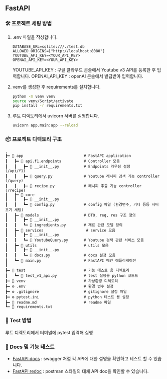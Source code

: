 ## FastAPI

### 🛠️ 프로젝트 세팅 방법

1. .env 파일을 작성합니다.

    ``` plaintext
    DATABASE_URL=sqlite:///./test.db
    ALLOWED_ORIGINS=["http://localhost:8080"]
    YOUTUBE_API_KEY=<YOUR_API_KEY>
    OPENAI_API_KEY=<YOUR_API_KEY>
    ```
    YOUTUBE_API_KEY : 구글 클라우드 콘솔에서 Youtube v3 API를 등록한 후 입력합니다.
    OPENAI_API_KEY : openAI 콘솔에서 발급받아 입력합니다.


2. venv를 생성한 후 requirements를 설치합니다.

    ``` sh
    python -m venv venv
    source venv/Script/activate
    pip install -r requirements.txt
    ```

3. 루트 디렉토리에서 uvicorn 서버를 실행합니다.

    ``` sh
    uvicorn app.main:app --reload
    ```

### 📦 프로젝트 디렉토리 구조
```plaintext
.
┣━ 📂 app                           # FastAPI application
┃   ┣━ 📂 api.f1.endpoints          # Controller 모음
┃   ┃   ┣━ 📜 __init__.py           # Endpoints 라우팅 설정                 (/api/f1)
┃   ┃   ┣━ 📜 query.py              # Youtube 레시피 검색 기능 controller     (/query)
┃   ┃   ┣━ 📜 recipe.py             # 레시피 추출 기능 controller           (/recipe)
┃   ┣━ 📂 core
┃   ┃   ┣━ 📜 __init__.py             
┃   ┃   ┗━ 📜 config.py             # config 파일 (환경변수, 기타 등등 서버 초기 세팅)
┃   ┣━ 📂 models                    # DTO, req, res 구조 정의
┃   ┃   ┣━ 📜 __init__.py 
┃   ┃   ┗━ 📜 ingredients.py        # 재료 관련 모델 정의
┃   ┣━ 📂 services                   # service 모음
┃   ┃   ┣━ 📜 __init__.py
┃   ┃   ┗━ 📜 YoutubeQuery.py       # Youtube 검색 관련 서비스 모음
┃   ┣━ 📂 utils                     # utils 모음
┃   ┃   ┣━ 📜 __init__.py
┃   ┃   ┗━ 📜 docs.py               # docs 설정 모음
┃   ┗━ 📜 main.py                   # FastAPI 메인 애플리케이션
┃
┣━ 📂 test                          # 기능 테스트 용 디렉토리
┃   ┗━ 📜 test_v1_api.py            # test 실행용 python 코드드
┣━ 📂 venv                          # 가상환경 디렉토리
┣━ ⚙️ .env                          # 환경 변수 설정
┣━ ⚙️ .gitignore                    # gitignore 설정 파일
┣━ ⚙️ pytest.ini                    # python 테스트 용 설정
┣━ 📜 readme.md                     # readme 파일
┗━ 📜 requirements.txt
```

### 🔧 Test 방법
루트 디렉토리에서 터미널에 pytest 입력해 실행


### 📝 Docs 및 기능 테스트
- [FastAPI docs](http://localhost:8000/docs) : swagger 처럼 각 API에 대한 설명을 확인하고 테스트 할 수 있습니다.
- [FastAPI redoc](http://localhost:8000/redoc) : postman 스타일의 대체 API doc을 확인할 수 있습니다.